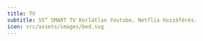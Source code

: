```yaml
---
title: TV
subtitle: 55” SMART TV Korlátlan Youtube, Netflix hozzáférés.
icon: src/assets/images/bed.svg
---
```

